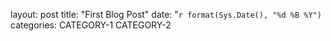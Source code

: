 layout: post
title: "First Blog Post"
date: "`r format(Sys.Date(), "%d %B %Y")`
categories: CATEGORY-1 CATEGORY-2
